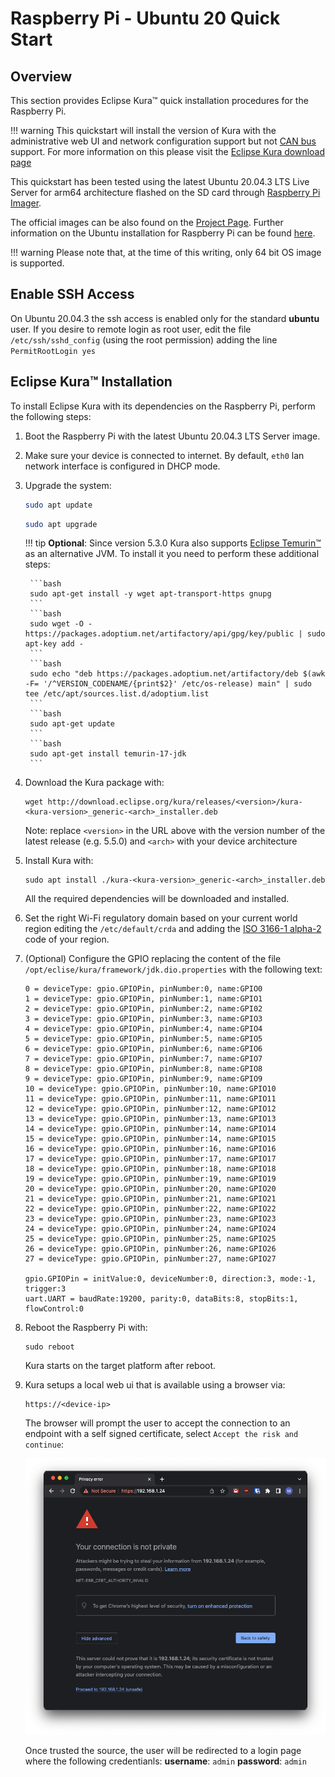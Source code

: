 # Raspberry Pi - Ubuntu 20 Quick Start

## Overview

This section provides Eclipse Kura&trade; quick installation procedures for the
Raspberry Pi.

!!! warning
    This quickstart will install the version of Kura with the administrative web UI and network configuration support but not [CAN bus](https://en.wikipedia.org/wiki/CAN_bus) support. For more information on this please visit the [Eclipse Kura download page](https://websites.eclipseprojects.io/kura/downloads.php)

This quickstart has been tested using the latest Ubuntu 20.04.3 LTS Live Server for arm64 architecture flashed on the SD card through [Raspberry Pi Imager](https://www.raspberrypi.com/software/).

The official images can be also found on the [Project Page](https://ubuntu.com/download/raspberry-pi). Further information on the Ubuntu installation for Raspberry Pi can be found [here](https://ubuntu.com/tutorials/how-to-install-ubuntu-on-your-raspberry-pi).

!!! warning
    Please note that, at the time of this writing, only 64 bit OS image is supported.

## Enable SSH Access

On Ubuntu 20.04.3 the ssh access is enabled only for the standard **ubuntu** user. If you desire to remote login as root user, edit the file `/etc/ssh/sshd_config` (using the root permission) adding the line `PermitRootLogin yes`

## Eclipse Kura&trade; Installation

To install Eclipse Kura with its dependencies on the Raspberry Pi, perform the
following steps:

1. Boot the Raspberry Pi with the latest Ubuntu 20.04.3 LTS Server image.

2. Make sure your device is connected to internet. By default, `eth0` lan network interface is configured in DHCP mode.

3. Upgrade the system:

    ```bash
    sudo apt update
    ```
    ```bash
    sudo apt upgrade
    ```

    !!! tip
        **Optional**: Since version 5.3.0 Kura also supports [Eclipse Temurin&trade;](https://adoptium.net/en-GB/) as an alternative JVM. To install it you need to perform these additional steps:

        ```bash
        sudo apt-get install -y wget apt-transport-https gnupg
        ```
        ```bash
        sudo wget -O - https://packages.adoptium.net/artifactory/api/gpg/key/public | sudo apt-key add -
        ```
        ```bash
        sudo echo "deb https://packages.adoptium.net/artifactory/deb $(awk -F= '/^VERSION_CODENAME/{print$2}' /etc/os-release) main" | sudo tee /etc/apt/sources.list.d/adoptium.list
        ```
        ```bash
        sudo apt-get update
        ```
        ```bash
        sudo apt-get install temurin-17-jdk
        ```

4. Download the Kura package with:

    ```
    wget http://download.eclipse.org/kura/releases/<version>/kura-<kura-version>_generic-<arch>_installer.deb
    ```

    Note: replace `<version>` in the URL above with the version number of the latest release (e.g. 5.5.0) and `<arch>` with your device architecture 


5. Install Kura with:

    ```
    sudo apt install ./kura-<kura-version>_generic-<arch>_installer.deb
    ```

    All the required dependencies will be downloaded and installed.

6. Set the right Wi-Fi regulatory domain based on your current world region editing the `/etc/default/crda` and adding the [ISO 3166-1 alpha-2](https://it.wikipedia.org/wiki/ISO_3166-1_alpha-2) code of your region.

7. (Optional) Configure the GPIO replacing the content of the file `/opt/eclise/kura/framework/jdk.dio.properties` with the following text:

    ```
    0 = deviceType: gpio.GPIOPin, pinNumber:0, name:GPIO0
    1 = deviceType: gpio.GPIOPin, pinNumber:1, name:GPIO1
    2 = deviceType: gpio.GPIOPin, pinNumber:2, name:GPI02
    3 = deviceType: gpio.GPIOPin, pinNumber:3, name:GPIO3
    4 = deviceType: gpio.GPIOPin, pinNumber:4, name:GPIO4
    5 = deviceType: gpio.GPIOPin, pinNumber:5, name:GPIO5
    6 = deviceType: gpio.GPIOPin, pinNumber:6, name:GPIO6
    7 = deviceType: gpio.GPIOPin, pinNumber:7, name:GPIO7
    8 = deviceType: gpio.GPIOPin, pinNumber:8, name:GPIO8
    9 = deviceType: gpio.GPIOPin, pinNumber:9, name:GPIO9
    10 = deviceType: gpio.GPIOPin, pinNumber:10, name:GPIO10
    11 = deviceType: gpio.GPIOPin, pinNumber:11, name:GPIO11
    12 = deviceType: gpio.GPIOPin, pinNumber:12, name:GPIO12
    13 = deviceType: gpio.GPIOPin, pinNumber:13, name:GPIO13
    14 = deviceType: gpio.GPIOPin, pinNumber:14, name:GPIO14
    15 = deviceType: gpio.GPIOPin, pinNumber:14, name:GPIO15
    16 = deviceType: gpio.GPIOPin, pinNumber:16, name:GPIO16
    17 = deviceType: gpio.GPIOPin, pinNumber:17, name:GPIO17
    18 = deviceType: gpio.GPIOPin, pinNumber:18, name:GPIO18
    19 = deviceType: gpio.GPIOPin, pinNumber:19, name:GPIO19
    20 = deviceType: gpio.GPIOPin, pinNumber:20, name:GPIO20
    21 = deviceType: gpio.GPIOPin, pinNumber:21, name:GPIO21
    22 = deviceType: gpio.GPIOPin, pinNumber:22, name:GPIO22
    23 = deviceType: gpio.GPIOPin, pinNumber:23, name:GPIO23
    24 = deviceType: gpio.GPIOPin, pinNumber:24, name:GPIO24
    25 = deviceType: gpio.GPIOPin, pinNumber:25, name:GPIO25
    26 = deviceType: gpio.GPIOPin, pinNumber:26, name:GPIO26
    27 = deviceType: gpio.GPIOPin, pinNumber:27, name:GPIO27

    gpio.GPIOPin = initValue:0, deviceNumber:0, direction:3, mode:-1, trigger:3
    uart.UART = baudRate:19200, parity:0, dataBits:8, stopBits:1, flowControl:0
    ```

8. Reboot the Raspberry Pi with:

    ```
    sudo reboot
    ```

    Kura starts on the target platform after reboot.

9. Kura setups a local web ui that is available using a browser via:

    ```
    https://<device-ip>
    ```

    The browser will prompt the user to accept the connection to an endpoint with a self signed certificate, select `Accept the risk and continue`:
    
    ![Proceed trusting the source](./images/untrusted_cert.png)

    Once trusted the source, the user will be redirected to a login page where the following credentianls:
    **username**: `admin`
    **password**: `admin`
